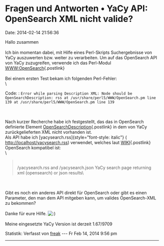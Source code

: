 Fragen und Antworten • YaCy API: OpenSearch XML nicht valide?
=============================================================

Date: 2014-02-14 21:56:36

Hallo zusammen\
\
Ich bin momentan dabei, mit Hilfe eines Perl-Skripts Suchergebnisse von
YaCy auszuwerten bzw. weiter zu verarbeiten. Um auf das OpenSearch API
von YaCy zuzugreifen, verwende ich das Perl-Modul
[WWW:OpenSearch](http://search.cpan.org/dist/WWW-OpenSearch/lib/WWW/OpenSearch.pm){.postlink}\
\
Bei einem ersten Test bekam ich folgenden Perl-Fehler:\
\

Code: 
:   `Error while parsing Description XML: Node should be OpenSearchDescription: rss at /usr/share/perl5/WWW/OpenSearch.pm line 139 at /usr/share/perl5/WWW/OpenSearch.pm line 139`

\
\
Nach kurzer Recherche habe ich festgestellt, das das in OpenSearch
definierte Element
[OpenSearchDescription](http://www.opensearch.org/Specifications/OpenSearch/1.1/Draft_5#The_.22OpenSearchDescription.22_element){.postlink}
in dem von YaCy zurückgelieferten XML nicht vorhanden ist.\
Als API habe ich [yacysearch.rss]{style="font-style: italic"} (
<http://localhost/yacysearch.rss>) verwendet, welches laut
[WIKI](http://www.yacy-websearch.net/wiki/index.php/Dev:API#Search_Interface){.postlink}
OpenSearch kompatibel ist:\
\

> <div>
>
> \
> /yacysearch.rss and /yacysearch.json YaCy search page returning xml
> (opensearch) or json results\
>
> </div>

\
\
Gibt es noch ein anderes API direkt für OpenSearch oder gibt es einen
Parameter, den man dem API mitgeben kann, um valides OpenSearch-XML zu
bekommen?\
\
Danke für eure Hilfe.
![:)](http://forum.yacy-websuche.de/images/smilies/icon_e_smile.gif "Smile")\
\
Meine eingesetzte YaCy Version ist derzeit 1.67/9709

Statistik: Verfasst von
[freak](http://forum.yacy-websuche.de/memberlist.php?mode=viewprofile&u=9007)
--- Fr Feb 14, 2014 9:56 pm

------------------------------------------------------------------------
